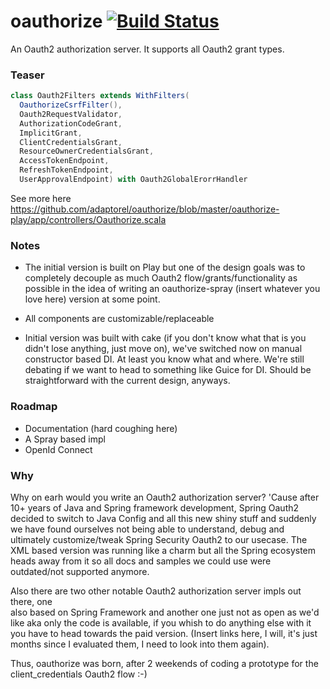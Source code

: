 oauthorize [![Build Status](https://travis-ci.org/adaptorel/oauthorize.svg?branch=master)](https://travis-ci.org/adaptorel/oauthorize)
==========

An Oauth2 authorization server. It supports all Oauth2 grant types.

### Teaser

```scala
class Oauth2Filters extends WithFilters(
  OauthorizeCsrfFilter(),
  Oauth2RequestValidator,
  AuthorizationCodeGrant,
  ImplicitGrant,
  ClientCredentialsGrant,
  ResourceOwnerCredentialsGrant,
  AccessTokenEndpoint,
  RefreshTokenEndpoint,
  UserApprovalEndpoint) with Oauth2GlobalErorrHandler
```

See more here https://github.com/adaptorel/oauthorize/blob/master/oauthorize-play/app/controllers/Oauthorize.scala

### Notes

* The initial version is built on Play but one of the design goals was to completely
decouple as much Oauth2 flow/grants/functionality as possible in the idea of writing
an oauthorize-spray (insert whatever you love here) version at some point.

* All components are customizable/replaceable

* Initial version was built with cake (if you don't know what that is you 
didn't lose anything, just move on), we've switched now on manual constructor based DI.
At least you know what and where. We're still debating if we want to head to something
like Guice for DI. Should be straightforward with the current design, anyways.

### Roadmap

* Documentation (hard coughing here)
* A Spray based impl
* OpenId Connect

### Why

Why on earh would you write an Oauth2 authorization server?
'Cause after 10+ years of Java and Spring framework development, Spring Oauth2 
decided to switch to Java Config and all this new shiny stuff and suddenly 
we have found ourselves not being able to understand, debug and ultimately 
customize/tweak Spring Security Oauth2 to our usecase. The XML based version was 
running like a charm but all the Spring ecosystem heads away from it so all 
docs and samples we could use were outdated/not supported anymore.

Also there are two other notable Oauth2 authorization server impls out there, one  
also based on Spring Framework and another one just not as open as we'd like aka
only the code is available, if you whish to do anything else with it you have to head
towards the paid version. (Insert links here, I will, it's just months since I evaluated
them, I need to look into them again).

Thus, oauthorize was born, after 2 weekends of coding a prototype for the 
client_credentials Oauth2 flow :-) 
